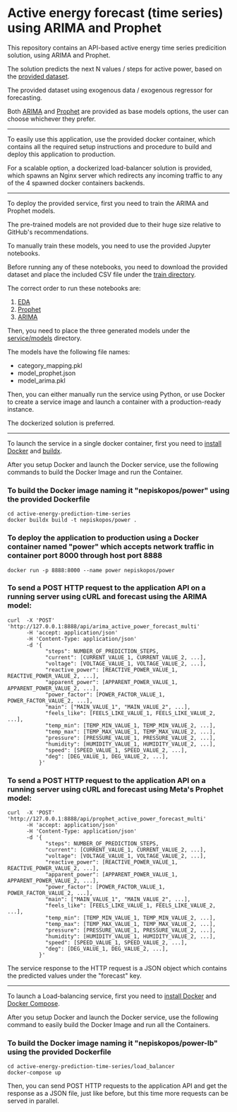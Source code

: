 # Active energy forecast (time series) using ARIMA and Prophet

This repository contains an API-based active energy time series predicition solution, using ARIMA and Prophet.

The solution predicts the next N values / steps for active power, based on the [provided dataset](https://data.mendeley.com/datasets/tvhygj8rgg/).

The provided dataset using exogenous data / exogenous regressor for forecasting.

Both [ARIMA](https://en.wikipedia.org/wiki/Autoregressive_integrated_moving_average) and [Prophet](https://facebook.github.io/prophet/) are provided as base models options, the user can choose whichever they prefer.

---

To easily use this application, use the provided docker container, which contains all the required setup instructions and procedure to build and deploy this application to production.

For a scalable option, a dockerized load-balancer solution is provided, which spawns an Nginx server which redirects any incoming traffic to any of the 4 spawned docker containers backends.

---

To deploy the provided service, first you need to train the ARIMA and Prophet models.

The pre-trained models are not provided due to their huge size relative to GitHub's recommendations.

To manually train these models, you need to use the provided Jupyter notebooks.

Before running any of these notebooks, you need to download the provided dataset and place the included CSV file under the [train directory](train/). 

The correct order to run these notebooks are:
1. [EDA](train/eda.ipynb)
2. [Prophet](train/prophet.ipynb)
3. [ARIMA](train/arima.ipynb)

Then, you need to place the three generated models under the [service/models](service/models) directory.

The models have the following file names:
* category_mapping.pkl
* model_prophet.json
* model_arima.pkl

Then, you can either manually run the service using Python, or use Docker to create a service image and launch a container with a production-ready instance.

The dockerized solution is preferred.

---

To launch the service in a single docker container, first you need to [install Docker](https://docs.docker.com/desktop/install/linux/) and [buildx](https://docs.docker.com/reference/cli/docker/buildx/).

After you setup Docker and launch the Docker service, use the following commands to build the Docker Image and run the Container.

### To build the Docker image naming it "nepiskopos/power" using the provided Dockerfile
```console
cd active-energy-prediction-time-series
docker buildx build -t nepiskopos/power .
```

### To deploy the application to production using a Docker container named "power" which accepts network traffic in container port 8000 through host port 8888
```console
docker run -p 8888:8000 --name power nepiskopos/power
```

### To send a POST HTTP request to the application API on a running server using cURL and forecast using the ARIMA model:
```console
curl  -X 'POST' 'http://127.0.0.1:8888/api/arima_active_power_forecast_multi'
      -H 'accept: application/json'
      -H 'Content-Type: application/json'
      -d '{
            "steps": NUMBER_OF_PREDICTION_STEPS,
            "current": [CURRENT_VALUE_1, CURRENT_VALUE_2, ...],
            "voltage": [VOLTAGE_VALUE_1, VOLTAGE_VALUE_2, ...],
            "reactive_power": [REACTIVE_POWER_VALUE_1, REACTIVE_POWER_VALUE_2, ...],
            "apparent_power": [APPARENT_POWER_VALUE_1, APPARENT_POWER_VALUE_2, ...],
            "power_factor": [POWER_FACTOR_VALUE_1, POWER_FACTOR_VALUE_2, ...],
            "main": ["MAIN_VALUE_1", "MAIN_VALUE_2", ...],
            "feels_like": [FEELS_LIKE_VALUE_1, FEELS_LIKE_VALUE_2, ...],
            "temp_min": [TEMP_MIN_VALUE_1, TEMP_MIN_VALUE_2, ...],
            "temp_max": [TEMP_MAX_VALUE_1, TEMP_MAX_VALUE_2, ...],
            "pressure": [PRESSURE_VALUE_1, PRESSURE_VALUE_2, ...],
            "humidity": [HUMIDITY_VALUE_1, HUMIDITY_VALUE_2, ...],
            "speed": [SPEED_VALUE_1, SPEED_VALUE_2, ...],
            "deg": [DEG_VALUE_1, DEG_VALUE_2, ...],
          }'
```



### To send a POST HTTP request to the application API on a running server using cURL and forecast using Meta's Prophet model:
```console
curl  -X 'POST' 'http://127.0.0.1:8888/api/prophet_active_power_forecast_multi'
      -H 'accept: application/json'
      -H 'Content-Type: application/json'
      -d '{
            "steps": NUMBER_OF_PREDICTION_STEPS,
            "current": [CURRENT_VALUE_1, CURRENT_VALUE_2, ...],
            "voltage": [VOLTAGE_VALUE_1, VOLTAGE_VALUE_2, ...],
            "reactive_power": [REACTIVE_POWER_VALUE_1, REACTIVE_POWER_VALUE_2, ...],
            "apparent_power": [APPARENT_POWER_VALUE_1, APPARENT_POWER_VALUE_2, ...],
            "power_factor": [POWER_FACTOR_VALUE_1, POWER_FACTOR_VALUE_2, ...],
            "main": ["MAIN_VALUE_1", "MAIN_VALUE_2", ...],
            "feels_like": [FEELS_LIKE_VALUE_1, FEELS_LIKE_VALUE_2, ...],
            "temp_min": [TEMP_MIN_VALUE_1, TEMP_MIN_VALUE_2, ...],
            "temp_max": [TEMP_MAX_VALUE_1, TEMP_MAX_VALUE_2, ...],
            "pressure": [PRESSURE_VALUE_1, PRESSURE_VALUE_2, ...],
            "humidity": [HUMIDITY_VALUE_1, HUMIDITY_VALUE_2, ...],
            "speed": [SPEED_VALUE_1, SPEED_VALUE_2, ...],
            "deg": [DEG_VALUE_1, DEG_VALUE_2, ...],
          }'
```

The service response to the HTTP request is a JSON object which contains the predicted values under the "forecast" key.

---

To launch a Load-balancing service, first you need to [install Docker](https://docs.docker.com/desktop/install/linux/) and [Docker Compose](https://docs.docker.com/compose/install/linux/).

After you setup Docker and launch the Docker service, use the following command to easily build the Docker Image and run all the Containers.

### To build the Docker image naming it "nepiskopos/power-lb" using the provided Dockerfile
```console
cd active-energy-prediction-time-series/load_balancer
docker-compose up
```

Then, you can send POST HTTP requests to the application API and get the response as a JSON file, just like before, but this time more requests can be served in parallel.
